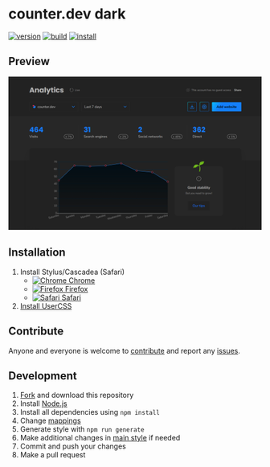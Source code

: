 # counter.dev dark

[![version](https://img.shields.io/github/tag/VChet/counter.dev-dark.svg?label=version)](https://github.com/VChet/counter.dev-dark/tags)
[![build](https://github.com/VChet/counter.dev-dark/actions/workflows/build.yml/badge.svg)](https://github.com/VChet/counter.dev-dark/actions/workflows/build.yml)
[![install](https://img.shields.io/badge/Install%20with-Stylus-00adad.svg)](https://github.com/VChet/counter.dev-dark/raw/master/src/counter.dev-dark.user.css)

## Preview

![Preview](./meta/preview.png)

## Installation

1. Install Stylus/Cascadea (Safari)
   - [![Chrome](https://github.com/alrra/browser-logos/raw/master/src/chrome/chrome_16x16.png) Chrome](https://chrome.google.com/webstore/detail/stylus/clngdbkpkpeebahjckkjfobafhncgmne)
   - [![Firefox](https://github.com/alrra/browser-logos/raw/master/src/firefox/firefox_16x16.png) Firefox](https://addons.mozilla.org/en-US/firefox/addon/styl-us/)
   - [![Safari](https://github.com/alrra/browser-logos/raw/master/src/safari/safari_16x16.png) Safari](https://cascadea.app/)
1. [Install UserCSS](https://github.com/VChet/coinkeeper-dark/raw/master/src/coinkeeper-dark.user.css)

## Contribute

Anyone and everyone is welcome to [contribute](https://github.com/VChet/counter.dev-dark/pulls) and report any [issues](https://github.com/VChet/counter.dev-dark/issues).

## Development

1. [Fork](https://github.com/VChet/counter.dev-dark/fork) and download this repository
1. Install [Node.js](https://nodejs.org/)
1. Install all dependencies using `npm install`
1. Change [mappings](generate.js)
1. Generate style with `npm run generate`
1. Make additional changes in [main style](./src/counter.dev-dark.user.css) if needed
1. Commit and push your changes
1. Make a pull request
